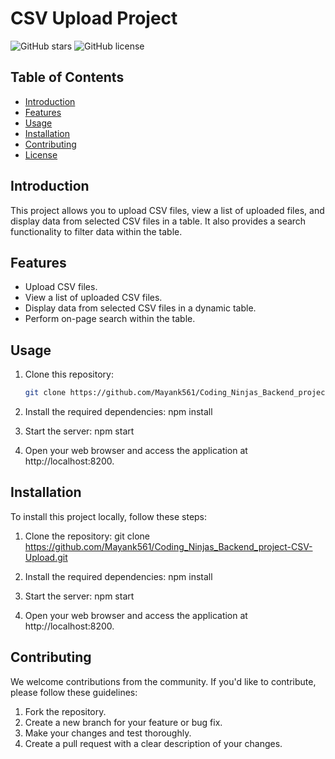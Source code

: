 # CSV Upload Project

![GitHub stars](https://img.shields.io/github/stars/Mayank561/Coding_Ninjas_Backend_project-CSV-Upload)
![GitHub license](https://img.shields.io/github/license/Mayank561/Coding_Ninjas_Backend_project-CSV-Upload)

## Table of Contents
- [Introduction](#introduction)
- [Features](#features)
- [Usage](#usage)
- [Installation](#installation)
- [Contributing](#contributing)
- [License](#license)

## Introduction
This project allows you to upload CSV files, view a list of uploaded files, and display data from selected CSV files in a table. It also provides a search functionality to filter data within the table.

## Features
- Upload CSV files.
- View a list of uploaded CSV files.
- Display data from selected CSV files in a dynamic table.
- Perform on-page search within the table.


## Usage
1. Clone this repository:
   ```bash
   git clone https://github.com/Mayank561/Coding_Ninjas_Backend_project-CSV-Upload.git

1. Install the required dependencies:
npm install

2. Start the server:
npm start

3. Open your web browser and access the application at http://localhost:8200.

## Installation
To install this project locally, follow these steps:

1. Clone the repository:
git clone https://github.com/Mayank561/Coding_Ninjas_Backend_project-CSV-Upload.git

2. Install the required dependencies:
npm install

3. Start the server:
npm start

4. Open your web browser and access the application at http://localhost:8200.

## Contributing
We welcome contributions from the community. If you'd like to contribute, please follow these guidelines:

1. Fork the repository.
2. Create a new branch for your feature or bug fix.
3. Make your changes and test thoroughly.
4. Create a pull request with a clear description of your changes.
